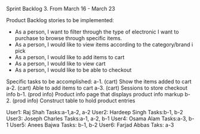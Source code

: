 Sprint Backlog 3.
From March 16 - March 23

Product Backlog stories to be implemented:
* As a person, I want to filter through the type of electronic I want to purchase to browse through specific items.
* As a person, I would like to view items according to the category/brand i pick
* As a person, I would like to add items to cart
* As a person, I would like to view cart
* As a person, I would like to be able to checkout



Specific tasks to be accomplished:
a-1. (cart) Show the items added to cart
a-2. (cart) Able to add items to cart
a-3. (cart) Sessions to store checkout info
b-1. (prod info) Product info page that displays product info markup
b-2. (prod info) Construct table to hold product entries



User1: Raj Shah
Tasks:a-1,a-2, a-2
User2: Hardeep Singh
Tasks:b-1, b-2
User3: Joseph Charles
Tasks:a-1, a-2, b-1
User4: Osama Alam
Tasks:a-3, b-1
User5: Anees Bajwa
Tasks: b-1, b-2
User6: Farjad Abbas
Taks: a-3
